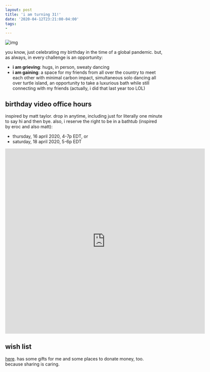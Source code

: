 ```yaml
---
layout: post
title: 'i am turning 31!'
date: '2020-04-12T23:21:00-04:00'
tags:
- 
--- 
```



![img](https://i.imgur.com/8PaYFS2.jpg)

you know, just celebrating my birthday in the time of a global pandemic. but, as always, in every challenge is an opportunity:

* **i am grieving**: hugs, in person, sweaty dancing 
* **i am gaining**: a space for my friends from all over the country to meet each other with minimal carbon impact, simultaneous solo dancing all over turtle island, an opportunity to take a luxurious bath while still connecting with my friends (actually, i did that last year too LOL)

## birthday video office hours

inspired by matt taylor. drop in anytime, including just for literally one minute to say hi and then bye. also, i reserve the right to be in a bathtub (inspired by eroc and also matt):

* thursday, 16 april 2020, 4-7p EDT, or
* saturday, 18 april 2020, 5-6p EDT

<iframe src="https://docs.google.com/forms/d/e/1FAIpQLSeUqNC9FUkXS3nCegrD00SsIr84Jr19lHAY78dS9IniJ2-TkQ/viewform?embedded=true" width="640" height="594" frameborder="0" marginheight="0" marginwidth="0">Loading…</iframe>


## wish list

[here](https://docs.google.com/spreadsheets/d/1G2ve18VOrN9B5QAdpzY4h-_c0qco_VJDhOMJCypZP3s/edit#gid=0). has some gifts for me and some places to donate money, too. because sharing is caring. 

<!-- hyperlink bank -->


<!-- &#042; = asterisk -->
<!-- &#039; = single quote '-->
